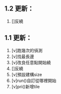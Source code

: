 ## 1.2 更新：
1. []反繞

## 1.1 更新：
1. [v]跑幾次的偵測
2. [v]找最長邊
3. [v]改良任意點開始繞
4. []反繞
5. [v]預設建構size
6. [v]run()自訂從哪裡開始
7. [v]pri()新增tile